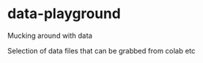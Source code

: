 # data-playground

Mucking around with data 

Selection of data files that can be grabbed from colab etc
